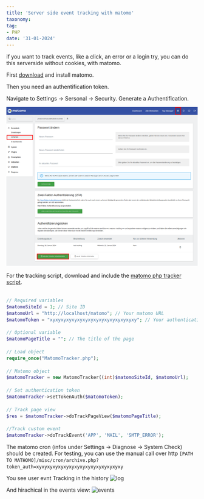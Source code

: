 ```yaml
---
title: 'Server side event tracking with matomo'
taxonomy:
tag:
- PHP
date: '31-01-2024'
---
```


if you want to track events, like a click, an error or a login try,
you can do this serverside without cookies, with matomo.

First [download](https://matomo.org/download/) and install matomo.

Then you need an authentification token.

Navigate to Settings -> Sersonal -> Security.
Generate a Authentification.

![generate token](./token.png)

For the tracking script, download and include the [matomo php tracker script](https://github.com/matomo-org/matomo-php-tracker).


```php

// Required variables
$matomoSiteId = 1; // Site ID
$matomoUrl = "http://localhost/matomo"; // Your matomo URL
$matomoToken = "xyxyxyxyxyxyxyxyxyxyxyxyxyxyxyxy"; // Your authentication token

// Optional variable
$matomoPageTitle = ""; // The title of the page

// Load object
require_once("MatomoTracker.php");

// Matomo object
$matomoTracker = new MatomoTracker((int)$matomoSiteId, $matomoUrl);

// Set authentication token
$matomoTracker->setTokenAuth($matomoToken);

// Track page view
$res = $matomoTracker->doTrackPageView($matomoPageTitle);

//Track custom event
$matomoTracker->doTrackEvent('APP', 'MAIL', 'SMTP_ERROR');
```

The matomo cron (infos under Settings -> Diagnose -> System Check) should be created.
For testing, you can use the manual call over http
```[PATH TO MATHOMO]/misc/cron/archive.php?token_auth=xyxyxyxyxyxyxyxyxyxyxyxyxyxyxyxy```


You see user evnt Tracking in the history
![log](./log.png)

And hirachical in the events view:
![events](./events.png)